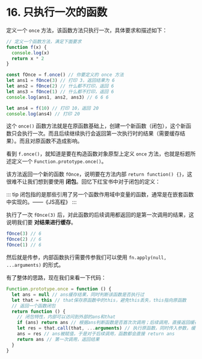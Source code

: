 # 16. 只执行一次的函数

定义一个 `once` 方法，该函数方法只执行一次，具体要求和描述如下：
```js
// 定义一个函数方法，满足下面要求
function f(x) {
  console.log(x)
  return x * 2
}

const fOnce = f.once() // 你要定义的 once 方法
let ans1 = fOnce(3) // 打印 3，返回结果为 6
let ans2 = fOnce(2) // 什么都不打印，返回 6
let ans3 = fOnce(1) // 什么都不打印，返回 6
console.log(ans1, ans2, ans3) // 6 6 6

let ans4 = f(10) // 打印 10，返回 20
console.log(ans4) // 打印 20
```

这个 `once()` 函数方法就是在原函数基础上，创建一个新函数（闭包），这个新函数只会执行一次。而且后续继续执行会返回第一次执行时的结果（需要缓存结果）。而且对原函数不造成影响。

看到 `f.once()`，就知道是要在构造函数对象原型上定义 `once` 方法，也就是标题所述定义一个  `Function.prototype.once()`。

该方法返回一个新的函数 `fOnce`，说明要在方法内部 `return function() {}`，这很难不让我们想到要使用 **闭包**。回忆下红宝书中对于闭包的定义：

::: tip
闭包指的是那些引用了另一个函数作用域中变量的函数，通常是在嵌套函数中实现的。——《JS高程》
:::

执行了一次 `fOnce(3)` 后，对此函数的后续调用都返回的是第一次调用的结果，这说明我们要 **对结果进行缓存**。
```js
fOnce(3) // 6
fOnce(2) // 6
fOnce(1) // 6
```

然后就是传参，内部函数执行需要传参我们可以使用 `fn.apply(null, ...arguments)` 的形式。

有了整体的思路，现在我们来看一下代码：
```js
Function.prototype.once = function () {
  let ans = null // ans缓存结果，同时判断该函数是否执行过
  let that = this // that保存原函数中的this，避免this丢失，this指向原函数
  // 返回一个函数闭包
  return function () {
    // 闭包特性，内部可以访问到外部的ans和that
    if (ans) return ans // 根据ans判断函数是否首次次调用；后续调用，直接返回缓存结果
    let res = that.call(that, ...arguments) // 执行原函数，同时传入参数，缓存返回结果res，以赋值给ans
    ans = res // ans被赋值，于是对于后续调用，函数都会直接 return ans
    return ans // 第一次调用，返回结果
  }
}
```

